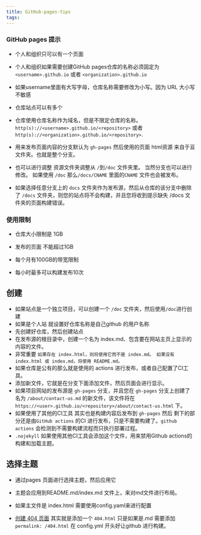 ```yaml
---
title: GitHub-pages-tips
tags:
---
```


### GitHub pages 提示

- 个人和组织只可以有一个页面
- 个人和组织如果需要创建GitHub pages仓库的名称必须固定为  `<username>.github.io` 或者 `<organization>.github.io`
- 如果username里面有大写字母，仓库名称需要修改为小写。因为 URL 大小写不敏感

- 仓库站点可以有多个
- 仓库使用仓库名称作为域名，但是不限定仓库的名称。`http(s)://<username>.github.io/<repository>` 或者 `http(s)://<organization>.github.io/<repository>`.
- 用来发布页面内容的分支默认为 `gh-pages` 然后使用的页面 html资源 来自于亘文件夹。也就是整个分支。
- 也可以进行调整 资源文件夹调整从 `/`到`/doc` 文件夹里。 当然分支也可以进行修改。 如果使用 `/doc`  那么`/docs/CNAME`  里面的`CNAME`  文件也会被发布。

- 如果选择任意分支上的 `docs` 文件夹作为发布源，然后从仓库的该分支中删除了 `/docs` 文件夹，则您的站点将不会构建，并且您将收到提示缺失 /docs 文件夹的页面构建错误。

### 使用限制
- 仓库大小限制是 1GB

- 发布的页面 不能超过1GB

- 每个月有100GB的带宽限制

- 每小时最多可以构建发布10次

## 创建
- 如果站点是一个独立项目，可以创建一个 `/doc` 文件夹，然后使用`/doc`进行创建
- 如果是个人站 就设置好仓库名称是自己github 的用户名称
- 先创建好仓库，然后创建站点
- 在发布源的根目录中，创建一个名为 index.md、包含要在网站主页上显示的内容的文件。
- 非常重要 `如果存在 index.html，则将使用它而不是 index.md。 如果没有 index.html 或 index.md，将使用 README.md。`
- 如果仓库是公有的那么就是使用的 actions 进行发布，或者自己配置了CI工具。
- 添加新文件，它就是在分支下面添加文件，然后页面会进行显示。
- 如果项目网站的发布源是 `gh-pages` 分支，并且您在 `gh-pages` 分支上创建了名为 `/about/contact-us.md` 的新文件，该文件将在 `https://<user>.github.io/<repository>/about/contact-us.html` 下。
- 如果使用了其他的CI工具 其实也是构建内容后发布到 `gh-pages` 然后 剩下的部分还是由`GitHub actions` 的CI 进行发布，只是不需要构建了。`github actions` 会检测到不需要构建流程而只执行部署过程。
- `.nojekyll` 如果使用其他CI工具会添加这个文件，用来禁用Github actions的构建和加载主题。

## 选择主题
- 通过pages 页面进行选择主题，然后应用它
- 主题会应用到README.md/index.md 文件上，来对md文件进行布局。
- 如果主文件是   index.html  需要使用config.yaml来进行配置

- [创建 404 页面](https://docs.github.com/cn/pages/getting-started-with-github-pages/creating-a-custom-404-page-for-your-github-pages-site) 其实就是添加一个 `404.html`  只是如果是.md 需要添加 `permalink: /404.html` 在 config.yml  开头好让github 进行构建。

